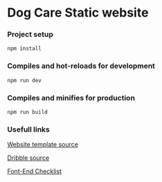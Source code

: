 Dog Care Static website
=======================

### Project setup
```
npm install
```

### Compiles and hot-reloads for development
```
npm run dev
```

### Compiles and minifies for production
```
npm run build
```

### Usefull links

[Website template source](https://www.figmacrush.com/dog-daycare-figma-website-template/)

[Dribble source](https://dribbble.com/shots/9156035-Figma-Freebie-Dog-Daycare-Homepage)

[Font-End Checklist](https://github.com/thedaviddias/Front-End-Checklist)
